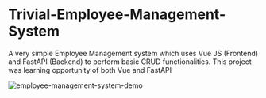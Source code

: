 # Trivial-Employee-Management-System
A very simple Employee Management system which uses Vue JS (Frontend) and FastAPI (Backend) to perform basic CRUD functionalities. This project was learning opportunity of both Vue and FastAPI 

![employee-management-system-demo](https://user-images.githubusercontent.com/62738399/215259545-b3aa7068-7a9c-479e-9954-708f178b9ce4.gif)
